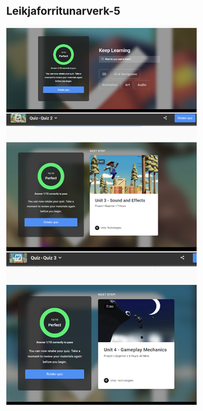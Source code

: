 # Leikjaforritunarverk-5
![Quiz 1](https://github.com/Beaxadity/Leikjaverkefni5munsetjaverkefni-repositor-i-/blob/master/Myndir/Quiz%201.PNG)
![Quiz 2](https://github.com/Beaxadity/Leikjaverkefni5munsetjaverkefni-repositor-i-/blob/master/Myndir/Quiz%202.PNG)
![Quiz 3](https://github.com/Beaxadity/Leikjaverkefni5munsetjaverkefni-repositor-i-/blob/master/Myndir/Quiz%203.PNG)
